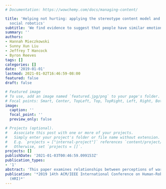 ```yaml
---
# Documentation: https://wowchemy.com/docs/managing-content/

title: 'Helping not hurting: applying the stereotype content model and bias map to
  social robotics'
subtitle: 'We find evidence to suggest that people have similar emotional and behavioral reactions to robots as they have to humans, using the SCM and BIAS map.'
summary: ''
authors:
- Hannah Mieczkowski
- Sunny Xun Liu
- Jeffrey T Hancock
- Byron Reeves
tags: []
categories: []
date: '2019-01-01'
lastmod: 2021-01-02T16:46:59-08:00
featured: false
draft: false

# Featured image
# To use, add an image named `featured.jpg/png` to your page's folder.
# Focal points: Smart, Center, TopLeft, Top, TopRight, Left, Right, BottomLeft, Bottom, BottomRight.
image:
  caption: ''
  focal_point: ''
  preview_only: false

# Projects (optional).
#   Associate this post with one or more of your projects.
#   Simply enter your project's folder or file name without extension.
#   E.g. `projects = ["internal-project"]` references `content/project/deep-learning/index.md`.
#   Otherwise, set `projects = []`.
projects: []
publishDate: '2021-01-03T00:46:59.099153Z'
publication_types:
- '1'
abstract: 'This paper examines relationships between perceptions of warmth and competence, emotional responses, and behavioral tendencies in the context of social robots. Participants answered questions about these three aspects of impression formation after viewing an image of one of 342 social robots in the Stanford Social Robots Database. Results suggest that people have similar emotional and behavioral reactions to robots as they have to humans; impressions of the robots' warmth and competence predicted specific emotional responses (admiration, envy, contempt, pity) and those emotional responses predicted distinct behavioral tendencies (active facilitation, active harm, passive facilitation, passive harm). However, the predicted relationships between impressions and harmful behavioral tendencies were absent. This novel asymmetry for perceptions and intentions towards robots is deliberated in the context of the computers as social actors framework and opportunities for further research are discussed.'
publication: '*2019 14th ACM/IEEE International Conference on Human-Robot Interaction
  (HRI)*'
---
```

